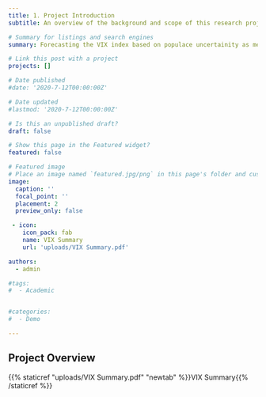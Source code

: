 ```yaml
---
title: 1. Project Introduction
subtitle: An overview of the background and scope of this research project

# Summary for listings and search engines
summary: Forecasting the VIX index based on populace uncertainity as measured by user data on https://www.metaculus.com/questions/

# Link this post with a project
projects: []

# Date published
#date: '2020-7-12T00:00:00Z'

# Date updated
#lastmod: '2020-7-12T00:00:00Z'

# Is this an unpublished draft?
draft: false

# Show this page in the Featured widget?
featured: false

# Featured image
# Place an image named `featured.jpg/png` in this page's folder and customize its options here.
image:
  caption: ''
  focal_point: ''
  placement: 2
  preview_only: false

 - icon: 
    icon_pack: fab
    name: VIX Summary
    url: 'uploads/VIX Summary.pdf'

authors:
  - admin

#tags:
#  - Academic


#categories:
#  - Demo

---
```


## Project Overview

{{% staticref "uploads/VIX Summary.pdf" "newtab" %}}VIX Summary{{% /staticref %}}
